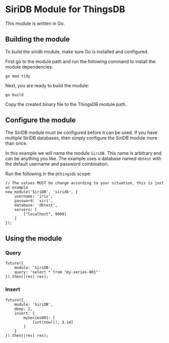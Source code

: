 # SiriDB Module for ThingsDB

This module is written in Go.

## Building the module

To build the siridb module, make sure Go is installed and configured.

First go to the module path and run the following command to install the module dependencies:

```
go mod tidy
```

Next, you are ready to build the module:

```
go build
```

Copy the created binary file to the ThingsDB module path.

## Configure the module

The SiriDB module must be configured before it can be used. If you have multiple SiriDB databases, then simply configure the SiriDB module more than once.

In this example we will name the module `SiriDB`. This name is arbitrary and can be anything you like. The example uses a database named `dbtest` with the
default username and password combination.

Run the following in the `@thingsdb` scope:

```
// The values MUST be change according to your situation, this is just an example
new_module('SiriDB', 'siridb', {
    username: 'iris',
    password: 'siri',
    database: 'dbtest',
    servers: [
        ["localhost", 9000]
    ]
});
```

## Using the module

### Query

```
future({
    module: 'SiriDB',
    query: 'select * from "my-series-001"'
}).then(|res| res);
```

### Insert

```
future({
    module: 'SiriDB',
    deep: 2,
    insert: {
        mySeries001: [
            [int(now()), 3.14]
        ]
    }
}).then(|res| res);
```




